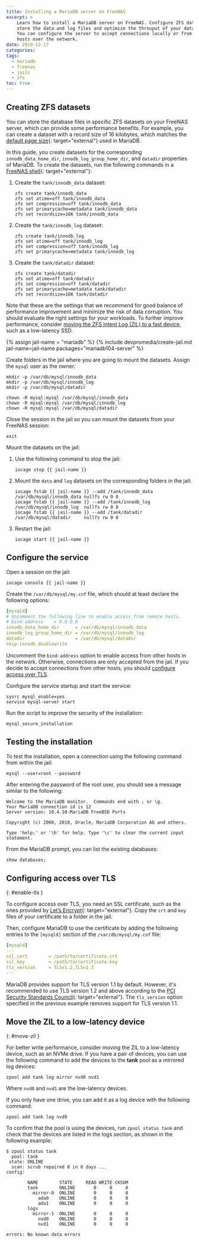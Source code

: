 ```yaml
---
title: Installing a MariaDB server on FreeNAS
excerpt: >
    Learn how to install a MariaDB server on FreeNAS. Configure ZFS datasets to
    store the data and log files and optimize the throuput of your databases.
    You can configure the server to accept connections locally or from remote
    hosts over the network.
date: 2019-12-17
categories:
tags:
  - mariadb
  - freenas
  - jails
  - zfs
toc: true
---
```



## Creating ZFS datasets

You can store the database files in specific ZFS datasets on your FreeNAS
server, which can provide some performance benefits. For example, you can create
a dataset with a record size of 16 kilobytes, which matches the [default page
size][5]{: target="external"} used in MariaDB.

In this guide, you create datasets for the corresponding `innodb_data_home_dir`,
`innodb_log_group_home_dir`, and `datadir` properties of MariaDB.  To create the
datasets, run the following commands in a
[FreeNAS shell][0]{: target="external"}:

1. Create the `tank/innodb_data` dataset:
   ```shell
   zfs create tank/innodb_data
   zfs set atime=off tank/innodb_data
   zfs set compression=off tank/innodb_data
   zfs set primarycache=metadata tank/innodb_data
   zfs set recordsize=16K tank/innodb_data
   ```
1. Create the `tank/innodb_log` dataset:
   ```shell
   zfs create tank/innodb_log
   zfs set atime=off tank/innodb_log
   zfs set compression=off tank/innodb_log
   zfs set primarycache=metadata tank/innodb_log
   ```
1. Create the `tank/datadir` dataset:
   ```shell
   zfs create tank/datadir
   zfs set atime=off tank/datadir
   zfs set compression=off tank/datadir
   zfs set primarycache=metadata tank/datadir
   zfs set recordsize=16K tank/datadir
   ```

Note that these are the settings that we recommend for good balance of
performance improvement and minimize the risk of data corruption. You should
evaluate the right settings for your workloads. To further improve performance,
consider [moving the ZFS Intent Log (ZIL) to a fast device](#move-zil), such as
a low-latency SSD.

{% assign jail-name = "mariadb" %}
{% include devpromedia/create-jail.md
   jail-name=jail-name
   packages="mariadb104-server" %}

Create folders in the jail where you are going to mount the datasets. Assign the
`mysql` user as the owner:
```shell
mkdir -p /var/db/mysql/innodb_data
mkdir -p /var/db/mysql/innodb_log
mkdir -p /var/db/mysql/datadir

chown -R mysql:mysql /var/db/mysql/innodb_data
chown -R mysql:mysql /var/db/mysql/innodb_log
chown -R mysql:mysql /var/db/mysql/datadir
```

Close the session in the jail so you can mount the datasets from your FreeNAS
session:
```shell
exit
```

Mount the datasets on the jail:

1. Use the following command to stop the jail:
   ```shell
   iocage stop {{ jail-name }}
   ```
1. Mount the `data` and `log` datasets on the corresponding folders in the jail:
   ```shell
   iocage fstab {{ jail-name }} --add /tank/innodb_data /var/db/mysql/innodb_data nullfs rw 0 0
   iocage fstab {{ jail-name }} --add /tank/innodb_log  /var/db/mysql/innodb_log  nullfs rw 0 0
   iocage fstab {{ jail-name }} --add /tank/datadir     /var/db/mysql/datadir     nullfs rw 0 0
   ```
1. Restart the jail:
   ```shell
   iocage start {{ jail-name }}
   ```


## Configure the service

Open a session on the jail:
```shell
iocage console {{ jail-name }}
```

Create the `/var/db/mysql/my.cnf` file, which should at least declare the
following options:
```yaml
[mysqld]
# Uncomment the following line to enable access from remote hosts.
# bind-address    = 0.0.0.0
innodb_data_home_dir      = /var/db/mysql/innodb_data
innodb_log_group_home_dir = /var/db/mysql/innodb_log
datadir                   = /var/db/mysql/datadir
skip-innodb_doublewrite
```
Uncomment the `bind-address` option to enable access from other hosts in the
network. Otherwise, connections are only accepted from the jail. If you decide
to accept connections from other hosts, you should [configure access over
TLS](#enable-tls).


Configure the service startup and start the service:

```shell
sysrc mysql_enable=yes
service mysql-server start
```

Run the script to improve the security of the installation:
```
mysql_secure_installation
```


## Testing the installation

To test the installation, open a connection using the following command from
within the jail:
```shell
mysql --user=root --password
```
After entering the password of the root user, you should see a message similar
to the following:
```
Welcome to the MariaDB monitor.  Commands end with ; or \g.
Your MariaDB connection id is 12
Server version: 10.4.10-MariaDB FreeBSD Ports

Copyright (c) 2000, 2018, Oracle, MariaDB Corporation Ab and others.

Type 'help;' or '\h' for help. Type '\c' to clear the current input statement.
```

From the MariaDB prompt, you can list the existing databases:
```sql
show databases;
```


## Configuring access over TLS
{: #enable-tls }

To configure access over TLS, you need an SSL certificate, such as the ones
provided by [Let’s Encrypt][6]{: target="external"}. Copy the `crt` and `key`
files of your certificate to a folder in the jail.

Then, configure MariaDB to use the certificate by adding the following entries
to the `[mysqld]` section of the `/var/db/mysql/my.cnf` file:

```yaml
[mysqld]
···
ssl_cert        = /path/to/certificate.crt
ssl_key         = /path/to/certificate.key
tls_version     = TLSv1.2,TLSv1.3
···
```

MariaDB provides support for TLS version 1.1 by default. However, it's
recommended to use TLS version 1.2 and above according to the [PCI Security
Standards Council][7]{: target="external"}. The `tls_version` option specified
in the previous example removes support for TLS version 1.1.


## Move the ZIL to a low-latency device
{: #move-zil }

For better write performance, consider moving the ZIL to a low-latency device,
such as an NVMe drive. If you have a pair of devices, you can use the following
command to add the devices to the **tank** pool as a mirrored log devices:

```shell
zpool add tank log mirror nvd0 nvd1
```

Where `nvd0` and `nvd1` are the low-latency devices.

If you only have one drive, you can add it as a log device with the following
command:
```shell
zpool add tank log nvd0
```

To confirm that the pool is using the devices, run `zpool status tank` and check
that the devices are listed in the logs section, as shown in the following
example:

```shell
$ zpool status tank
  pool: tank
 state: ONLINE
  scan: scrub repaired 0 in 0 days ...
config:

        NAME        STATE     READ WRITE CKSUM
        tank        ONLINE       0     0     0
          mirror-0  ONLINE       0     0     0
            ada0    ONLINE       0     0     0
            ada1    ONLINE       0     0     0
        logs
          mirror-1  ONLINE       0     0     0
            nvd0    ONLINE       0     0     0
            nvd1    ONLINE       0     0     0

errors: No known data errors
```


[0]: https://www.ixsystems.com/documentation/freenas/11.2-U4.1/shell.html
[5]: https://mariadb.com/kb/en/library/innodb-system-variables/#innodb_page_size
[6]: https://letsencrypt.org/
[7]: https://blog.pcisecuritystandards.org/resource-guide-migrating-from-ssl-and-early-tls
